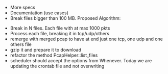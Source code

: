 * More specs
* Documentation (use cases)
* Break files bigger than 100 MB. Proposed Algorithm:
 - Break in N files. Each file with at max 1000 pkts
 - Process each file, breaking it in tcp/udp/others
 - remerge with merged pcap to have at end just one tcp, one udp and one others file
 - gzip it and prepare it to download
 - refactor the method PcapHelper::list_files
 - scheduler should accept the options from Whenever. Today we are updating the crontab file and not overwriting